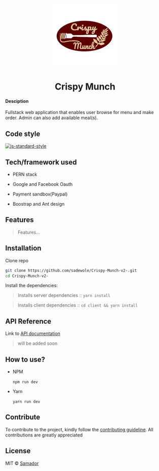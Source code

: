 <div align="center">
<img src="./logo.png" />
<h1>Crispy Munch</h1>
</div>

#### Desciption

Fullstack web application that enables user browse for menu and make order. Admin can also add available meal(s).

## Code style

[![js-standard-style](https://img.shields.io/badge/code%20style-standard-brightgreen.svg?style=flat)](https://github.com/feross/standard)

## Tech/framework used

- PERN stack

- Google and Facebook Oauth

- Payment sandbox(Paypal)

- Boostrap and Ant design

## Features

> Features...

## Installation

Clone repo

```sh
git clone https://github.com/sadewole/Crispy-Munch-v2-.git
cd Crispy-Munch-v2-
```

Install the dependencies:

> Installs server dependencies ::
> `yarn install`

> Installs client dependencies ::
> `cd client && yarn install`

## API Reference

Link to [API documentation](openAPI)

> will be added soon

## How to use?

- NPM

  `npm run dev`

- Yarn

  `yarn run dev`

## Contribute

To contribute to the project, kindly follow the [contributing guideline](https://github.com/sadewole/Crispy-Munch-v2-/blob/master/.github/contributing.md). All contributions are greatly appreciated

## License

MIT © [Samador](https://github/sadewole)
